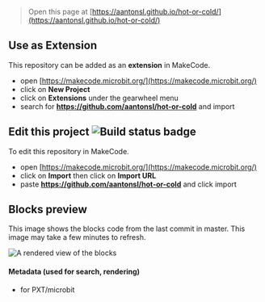 
> Open this page at [https://aantonsl.github.io/hot-or-cold/](https://aantonsl.github.io/hot-or-cold/)

## Use as Extension

This repository can be added as an **extension** in MakeCode.

* open [https://makecode.microbit.org/](https://makecode.microbit.org/)
* click on **New Project**
* click on **Extensions** under the gearwheel menu
* search for **https://github.com/aantonsl/hot-or-cold** and import

## Edit this project ![Build status badge](https://github.com/aantonsl/hot-or-cold/workflows/MakeCode/badge.svg)

To edit this repository in MakeCode.

* open [https://makecode.microbit.org/](https://makecode.microbit.org/)
* click on **Import** then click on **Import URL**
* paste **https://github.com/aantonsl/hot-or-cold** and click import

## Blocks preview

This image shows the blocks code from the last commit in master.
This image may take a few minutes to refresh.

![A rendered view of the blocks](https://github.com/aantonsl/hot-or-cold/raw/master/.github/makecode/blocks.png)

#### Metadata (used for search, rendering)

* for PXT/microbit
<script src="https://makecode.com/gh-pages-embed.js"></script><script>makeCodeRender("{{ site.makecode.home_url }}", "{{ site.github.owner_name }}/{{ site.github.repository_name }}");</script>
